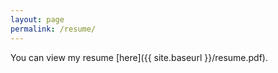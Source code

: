 ```yaml
---
layout: page
permalink: /resume/
---
```


You can view my resume [here]({{ site.baseurl }}/resume.pdf).
